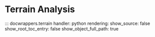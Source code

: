 # Terrain Analysis

::: docwrappers.terrain
    handler: python
    rendering:
        show_source: false
        show_root_toc_entry: false
        show_object_full_path: true